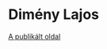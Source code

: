 # Dimény Lajos

[A publikált oldal](https://6619424bba4e9428ad8c65ab--taupe-kitten-719ce0.netlify.app/)